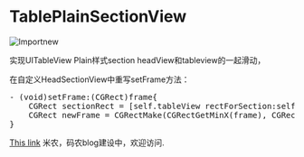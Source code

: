 # TablePlainSectionView
![Importnew](https://github.com/rongtian/TablePlainSectionView/blob/master/Untitled.gif?raw=true)


实现UITableView Plain样式section headView和tableview的一起滑动，

在自定义HeadSectionView中重写setFrame方法：

<pre class=”brush: java; gutter: true;”>
- (void)setFrame:(CGRect)frame{
    CGRect sectionRect = [self.tableView rectForSection:self.section];
    CGRect newFrame = CGRectMake(CGRectGetMinX(frame), CGRectGetMinY(sectionRect), CGRectGetWidth(frame), CGRectGetHeight(frame)); [super setFrame:newFrame];
}
</pre>

[This link](http://www.zhece.com) 米农，码农blog建设中，欢迎访问.
